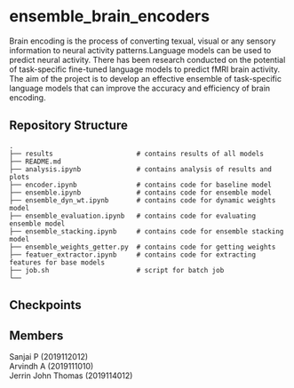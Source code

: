 # ensemble_brain_encoders

Brain encoding is the process of converting texual, visual or any sensory information to neural activity patterns.Language models can be used to predict neural activity. There has been research conducted on the potential of task-specific fine-tuned language models to predict fMRI brain activity. The aim of the project is to develop an effective ensemble of task-specific language models that can improve the accuracy and efficiency of brain encoding.

## Repository Structure

```
.
├── results                     # contains results of all models
├── README.md
├── analysis.ipynb              # contains analysis of results and plots
├── encoder.ipynb               # contains code for baseline model
├── ensemble.ipynb              # contains code for ensemble model
├── ensemble_dyn_wt.ipynb       # contains code for dynamic weights model
├── ensemble_evaluation.ipynb   # contains code for evaluating ensemble model
├── ensemble_stacking.ipynb     # contains code for ensemble stacking model
├── ensemble_weights_getter.py  # contains code for getting weights
├── featuer_extractor.ipynb     # contains code for extracting features for base models
├── job.sh                      # script for batch job
└── 
```

## Checkpoints


## Members

Sanjai P (2019112012)\
Arvindh A (2019111010)\
Jerrin John Thomas (2019114012)